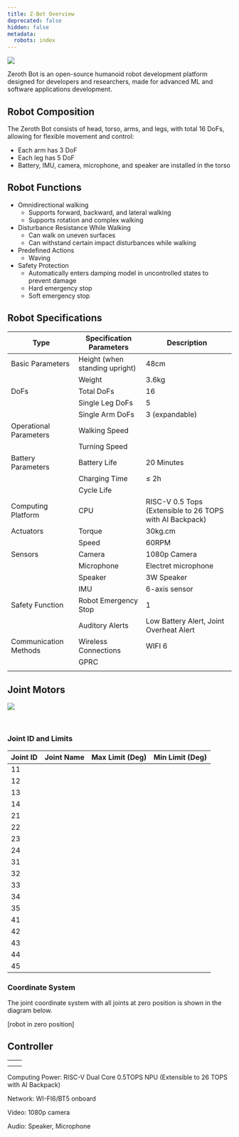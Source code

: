 ```yaml
---
title: Z-Bot Overview
deprecated: false
hidden: false
metadata:
  robots: index
---
```

<Image align="center" src="https://files.readme.io/299bf6da93adc761a172c73cc66dfea9f055f908692e4c8208fcfd07c135aac0-52D09022-5F10-44BB-9E18-1752175972B0_4_5005_c.jpeg" />

<br />

Zeroth Bot is an open-source humanoid robot development platform designed for developers and researchers, made for advanced ML and software applications development.

## Robot Composition

The Zeroth Bot consists of head, torso, arms, and legs, with total 16 DoFs, allowing for flexible movement and control:

* Each arm has 3 DoF
* Each leg has 5 DoF
* Battery, IMU, camera, microphone, and speaker are installed in the torso

## Robot Functions

* Omnidirectional walking
  * Supports forward, backward, and lateral walking
  * Supports rotation and complex walking
* Disturbance Resistance While Walking
  * Can walk on uneven surfaces
  * Can withstand certain impact disturbances while walking
* Predefined Actions
  * Waving
* Safety Protection
  * Automatically enters damping model in uncontrolled states to prevent damage
  * Hard emergency stop
  * Soft emergency stop

## Robot Specifications

| Type                   | Specification Parameters       | Description                                              |
| ---------------------- | ------------------------------ | -------------------------------------------------------- |
| Basic Parameters       | Height (when standing upright) | 48cm                                                     |
|                        | Weight                         | 3.6kg                                                    |
| DoFs                   | Total DoFs                     | 16                                                       |
|                        | Single Leg DoFs                | 5                                                        |
|                        | Single Arm DoFs                | 3 (expandable)                                           |
| Operational Parameters | Walking Speed                  |                                                          |
|                        | Turning Speed                  |                                                          |
| Battery Parameters     | Battery Life                   | 20 Minutes                                               |
|                        | Charging Time                  | ≤ 2h                                                     |
|                        | Cycle Life                     |                                                          |
| Computing Platform     | CPU                            | RISC-V 0.5 Tops (Extensible to 26 TOPS with AI Backpack) |
| Actuators              | Torque                         | 30kg.cm                                                  |
|                        | Speed                          | 60RPM                                                    |
| Sensors                | Camera                         | 1080p Camera                                             |
|                        | Microphone                     | Electret microphone                                      |
|                        | Speaker                        | 3W Speaker                                               |
|                        | IMU                            | 6-axis sensor                                            |
| Safety Function        | Robot Emergency Stop           | 1                                                        |
|                        | Auditory Alerts                | Low Battery Alert, Joint Overheat Alert                  |
| Communication Methods  | Wireless Connections           | WIFI 6                                                   |
|                        | GPRC                           |                                                          |
|                        |                                |                                                          |

## Joint Motors

![](https://files.readme.io/b72839a04316c7ea135c56706bd7497bf465fc5fb6f230aa883b063e821a05e1-image.png)

<br />

### Joint ID and Limits

| Joint ID | Joint Name | Max Limit (Deg) | Min Limit (Deg) |
| -------- | ---------- | --------------- | --------------- |
| 11       |            |                 |                 |
| 12       |            |                 |                 |
| 13       |            |                 |                 |
| 14       |            |                 |                 |
| 21       |            |                 |                 |
| 22       |            |                 |                 |
| 23       |            |                 |                 |
| 24       |            |                 |                 |
| 31       |            |                 |                 |
| 32       |            |                 |                 |
| 33       |            |                 |                 |
| 34       |            |                 |                 |
| 35       |            |                 |                 |
| 41       |            |                 |                 |
| 42       |            |                 |                 |
| 43       |            |                 |                 |
| 44       |            |                 |                 |
| 45       |            |                 |                 |

### Coordinate System

The joint coordinate system with all joints at zero position is shown in the diagram below.

\[robot in zero position]

## Controller

|   |   |
| - | - |
|   |   |
|   |   |

Computing Power: RISC-V Dual Core 0.5TOPS NPU (Extensible to 26 TOPS with AI Backpack)

Network: WI-FI6/BT5 onboard

Video: 1080p camera

Audio: Speaker, Microphone